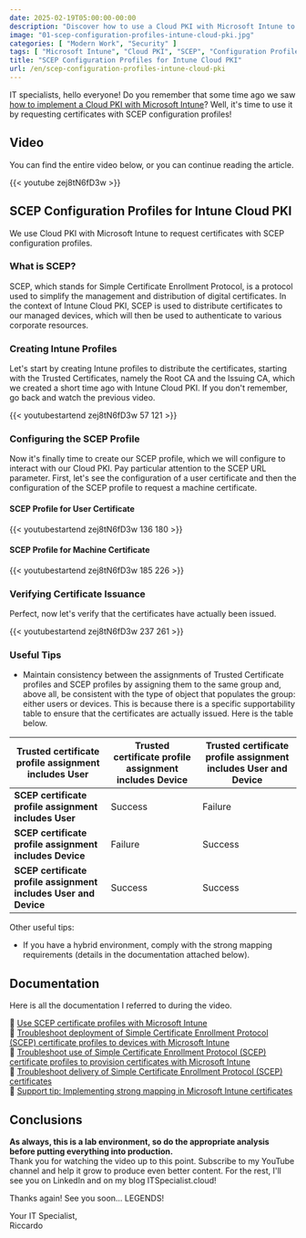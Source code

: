 ```yaml
---
date: 2025-02-19T05:00:00-00:00
description: "Discover how to use a Cloud PKI with Microsoft Intune to request certificates with SCEP configuration profiles. Complete tutorial on creating and distributing digital certificates."
image: "01-scep-configuration-profiles-intune-cloud-pki.jpg"
categories: [ "Modern Work", "Security" ]
tags: [ "Microsoft Intune", "Cloud PKI", "SCEP", "Configuration Profiles", "Video", "Tutorial", "Cloud Endpoint Diary" ]
title: "SCEP Configuration Profiles for Intune Cloud PKI"
url: /en/scep-configuration-profiles-intune-cloud-pki
---
```

IT specialists, hello everyone! Do you remember that some time ago we saw [how to implement a Cloud PKI with Microsoft Intune](/en/intune-cloud-pki-byoca-cloud-endpoint-diary)? Well, it's time to use it by requesting certificates with SCEP configuration profiles!

## Video
You can find the entire video below, or you can continue reading the article.

{{< youtube zej8tN6fD3w >}}

## SCEP Configuration Profiles for Intune Cloud PKI
We use Cloud PKI with Microsoft Intune to request certificates with SCEP configuration profiles.

### What is SCEP?
SCEP, which stands for Simple Certificate Enrollment Protocol, is a protocol used to simplify the management and distribution of digital certificates. In the context of Intune Cloud PKI, SCEP is used to distribute certificates to our managed devices, which will then be used to authenticate to various corporate resources.

### Creating Intune Profiles
Let's start by creating Intune profiles to distribute the certificates, starting with the Trusted Certificates, namely the Root CA and the Issuing CA, which we created a short time ago with Intune Cloud PKI. If you don't remember, go back and watch the previous video.

{{< youtubestartend zej8tN6fD3w 57 121 >}}

### Configuring the SCEP Profile
Now it's finally time to create our SCEP profile, which we will configure to interact with our Cloud PKI. Pay particular attention to the SCEP URL parameter. First, let's see the configuration of a user certificate and then the configuration of the SCEP profile to request a machine certificate.

#### SCEP Profile for User Certificate
{{< youtubestartend zej8tN6fD3w 136 180 >}}

#### SCEP Profile for Machine Certificate
{{< youtubestartend zej8tN6fD3w 185 226 >}}

### Verifying Certificate Issuance
Perfect, now let's verify that the certificates have actually been issued.

{{< youtubestartend zej8tN6fD3w 237 261 >}}

### Useful Tips
- Maintain consistency between the assignments of Trusted Certificate profiles and SCEP profiles by assigning them to the same group and, above all, be consistent with the type of object that populates the group: either users or devices. This is because there is a specific supportability table to ensure that the certificates are actually issued. Here is the table below.

| Trusted certificate profile assignment includes User | Trusted certificate profile assignment includes Device | Trusted certificate profile assignment includes User and Device |
|------------------------------------------------------|-------------------------------------------------------|---------------------------------------------------------------|
| **SCEP certificate profile assignment includes User** | Success                                               | Failure                                                       | Success                                                       |
| **SCEP certificate profile assignment includes Device** | Failure                                               | Success                                                       | Success                                                       |
| **SCEP certificate profile assignment includes User and Device** | Success                                               | Success                                                       | Success                                                       |

Other useful tips:
- If you have a hybrid environment, comply with the strong mapping requirements (details in the documentation attached below).

## Documentation
Here is all the documentation I referred to during the video.

📃 [Use SCEP certificate profiles with Microsoft Intune](https://learn.microsoft.com/en-us/mem/intune/protect/certificates-profile-scep)  
📃 [Troubleshoot deployment of Simple Certificate Enrollment Protocol (SCEP) certificate profiles to devices with Microsoft Intune](https://learn.microsoft.com/en-us/troubleshoot/mem/intune/certificates/troubleshoot-scep-certificate-profile-deployment)  
📃 [Troubleshoot use of Simple Certificate Enrollment Protocol (SCEP) certificate profiles to provision certificates with Microsoft Intune](https://learn.microsoft.com/en-us/troubleshoot/mem/intune/certificates/troubleshoot-scep-certificate-profiles)  
📃 [Troubleshoot delivery of Simple Certificate Enrollment Protocol (SCEP) certificates](https://learn.microsoft.com/en-us/troubleshoot/mem/intune/certificates/troubleshoot-scep-certificate-delivery)  
📃 [Support tip: Implementing strong mapping in Microsoft Intune certificates](https://techcommunity.microsoft.com/blog/intunecustomersuccess/support-tip-implementing-strong-mapping-in-microsoft-intune-certificates/4053376)


## Conclusions
**As always, this is a lab environment, so do the appropriate analysis before putting everything into production.**  
Thank you for watching the video up to this point. Subscribe to my YouTube channel and help it grow to produce even better content. For the rest, I'll see you on LinkedIn and on my blog ITSpecialist.cloud!

Thanks again! See you soon... LEGENDS!

Your IT Specialist,  
Riccardo